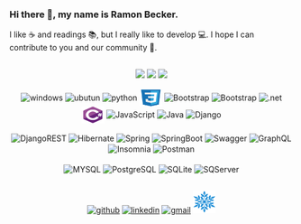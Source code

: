 

<!--
**RamonBecker/RamonBecker** is a ✨ _special_ ✨ repository because its `README.md` (this file) appears on your GitHub profile.

Here are some ideas to get you started:

- 🔭 I’m currently working on ...
- 🌱 I’m currently learning ...
- 👯 I’m looking to collaborate on ...
- 🤔 I’m looking for help with ...
- 💬 Ask me about ...
- 📫 How to reach me: ...
- 😄 Pronouns: ...
- ⚡ Fun fact: ...
-->


### Hi there 👋, my name is Ramon Becker.
I like ☕ and readings 📚, but I really like to develop 💻. I hope I can contribute to you and our community :call_me_hand:. 

##
<div align="center"> 
<img height="180em" src="https://github-readme-stats.vercel.app/api?username=RamonBecker&show_icons=true&theme=dracula"/>
<img height="180em" src="https://github-readme-stats.vercel.app/api/top-langs/?username=RamonBecker&layout=compact&langs_count=7&theme=dracula"/>
<img height="180em" src="http://github-readme-streak-stats.herokuapp.com?user=RamonBecker&theme=dracula&hide_border=true&date_format=M%20j%5B%2C%20Y%5D"/>
<div>

<div style="display: inline_block"><br>
  <img align="center" alt="windows" height="30" width="75" src="https://img.shields.io/badge/Windows-0078D6?style=for-the-badge&logo=windows&logoColor=white">
   <img align="center" alt="ubutun" height="30" width="75" src="https://img.shields.io/badge/Ubuntu-E95420?style=for-the-badge&logo=ubuntu&logoColor=white">
  <img align="center" alt="python" height="30" width="75" src="https://img.shields.io/badge/Python-3776AB?style=for-the-badge&logo=python&logoColor=white">
  <img align="center" alt="CSS" height="30" width="40" src="https://raw.githubusercontent.com/devicons/devicon/master/icons/css3/css3-original.svg">
   <img align="center" alt="Bootstrap" height="30" width="85" src="https://img.shields.io/badge/Bootstrap-563D7C?style=for-the-badge&logo=bootstrap&logoColor=white ">
   <img align="center" alt="Bootstrap" height="30" width="85" src="https://img.shields.io/badge/HTML5-E34F26?style=for-the-badge&logo=html5&logoColor=white">
  <img align="center" alt=".net" height="30" width="75" src="https://img.shields.io/badge/.NET-5C2D91?style=for-the-badge&logo=.net&logoColor=white ">
  <img align="center" alt="Csharp" height="30" width="40" src="https://raw.githubusercontent.com/devicons/devicon/master/icons/csharp/csharp-original.svg">
   <img align="center" alt="JavaScript" height="30" width="85" src="https://img.shields.io/badge/JavaScript-F7DF1E?style=for-the-badge&logo=javascript&logoColor=black">
  <img align="center" alt="Java" height="30" width="85" src="https://img.shields.io/badge/Java-ED8B00?style=for-the-badge&logo=java&logoColor=white">
  <img align="center" alt="Django" height="30" width="85" src="https://img.shields.io/badge/Django-092E20?style=for-the-badge&logo=django&logoColor=white ">



  
  <br>
</div>

<div  style="display: inline_block"><br>
      <img align="center" alt="DjangoREST" height="30" width="100" src="https://img.shields.io/badge/DJANGO-REST-ff1709?style=for-the-badge&logo=django&logoColor=white&color=ff1709&labelColor=gra">
    <img align="center" alt="Hibernate" height="30" width="85" src="https://img.shields.io/badge/Hibernate-59666C?style=for-the-badge&logo=Hibernate&logoColor=white">
  <img align="center" alt="Spring" height="30" width="85" src="https://img.shields.io/badge/Spring-6DB33F?style=for-the-badge&logo=spring&logoColor=white">
      <img align="center" alt="SpringBoot" height="30" width="85" src="https://img.shields.io/badge/Spring_Boot-F2F4F9?style=for-the-badge&logo=spring-boot">
      <img align="center" alt="Swagger" height="30" width="85" src="https://img.shields.io/badge/Swagger-85EA2D?style=for-the-badge&logo=Swagger&logoColor=white">
<img align="center" alt="GraphQL" height="30" width="85" src="https://img.shields.io/badge/GraphQl-E10098?style=for-the-badge&logo=graphql&logoColor=white">
<img align="center" alt="Insomnia" height="30" width="85" src="https://img.shields.io/badge/Insomnia-5849be?style=for-the-badge&logo=Insomnia&logoColor=white">
  <img align="center" alt="Postman" height="30" width="85" src="https://img.shields.io/badge/Postman-FF6C37?style=for-the-badge&logo=Postman&logoColor=white">
  

  
  
  </div>

<div style="display: inline_block"><br>
    <img align="center" alt="MYSQL" height="30" width="85" src="https://img.shields.io/badge/MySQL-00000F?style=for-the-badge&logo=mysql&logoColor=white">
      <img align="center" alt="PostgreSQL" height="30" width="85" src="https://img.shields.io/badge/PostgreSQL-316192?style=for-the-badge&logo=postgresql&logoColor=white">
        <img align="center" alt="SQLite" height="30" width="85" src="https://img.shields.io/badge/SQLite-07405E?style=for-the-badge&logo=sqlite&logoColor=white">
       <img align="center" alt="SQServer" height="30" width="110" src="https://img.shields.io/badge/Microsoft_SQL_Server-CC2927?style=for-the-badge&logo=microsoft-sql-server&logoColor=white">
 
  </div>
 

##

[<img src='https://cdn.jsdelivr.net/npm/simple-icons@3.0.1/icons/github.svg' alt='github' height='40' width='40'>](https://github.com/RamonBecker )  [<img src='https://cdn.jsdelivr.net/npm/simple-icons@3.0.1/icons/linkedin.svg' alt='linkedin' height='40' width='40'>](https://www.linkedin.com/in/ramon-becker-da-silva-96b81b141/)  [<img src='https://cdn.jsdelivr.net/npm/simple-icons@3.0.1/icons/gmail.svg' alt='gmail' height='40' width='40'>](ramonbecker68@gmail.com) 
<a href='https://archiveprogram.github.com/'><img src='https://raw.githubusercontent.com/acervenky/animated-github-badges/master/assets/acbadge.gif' width='40' height='40'></a>

